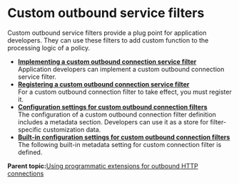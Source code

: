 # Custom outbound service filters

Custom outbound service filters provide a plug point for application developers. They can use these filters to add custom function to the processing logic of a policy.

-   **[Implementing a custom outbound connection service filter](../dev-portlet/outbhttp_cust_srvc_filtrs_impl.md)**  
Application developers can implement a custom outbound connection service filter.
-   **[Registering a custom outbound connection service filter](../dev-portlet/outbhttp_cust_srvc_filtrs_reg.md)**  
For a custom outbound connection filter to take effect, you must register it.
-   **[Configuration settings for custom outbound connection filters](../dev-portlet/outbhttp_cust_srvc_filtrs_cfg_sets.md)**  
The configuration of a custom outbound connection filter definition includes a metadata section. Developers can use it as a store for filter-specific customization data.
-   **[Built-in configuration settings for custom outbound connection filters](../dev-portlet/outbhttp_cust_srvc_filtrs_cfg_sets_blt_in.md)**  
The following built-in metadata setting for custom connection filter is defined.

**Parent topic:**[Using programmatic extensions for outbound HTTP connections](../dev-portlet/outbhttp_progr_xtns.md)

